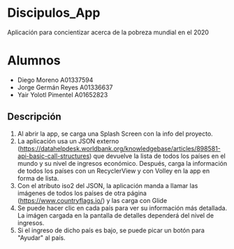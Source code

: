 # Discipulos_App
Aplicación para concientizar acerca de la pobreza mundial en el 2020

# Alumnos
* Diego Moreno A01337594
* Jorge Germán Reyes A01336637
* Yair Yolotl Pimentel A01652823

## Descripción
1. Al abrir la app, se carga una Splash Screen con la info del proyecto.
1. La aplicación usa un JSON externo (https://datahelpdesk.worldbank.org/knowledgebase/articles/898581-api-basic-call-structures) que devuelve la lista de todos los países en el mundo y su nivel de ingresos económico. Después, carga la información de todos los países con un RecyclerView y con Volley en la app en forma de lista. 
1. Con el atributo iso2 del JSON, la aplicación manda a llamar las imágenes de todos los países de otra página (https://www.countryflags.io/) y las carga con Glide
1. Se puede hacer clic en cada país para ver su información más detallada. La imágen cargada en la pantalla de detalles dependerá del nivel de ingresos.
1. Si el ingreso de dicho país es bajo, se puede picar un botón para "Ayudar" al país.
